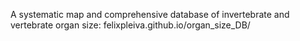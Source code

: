 A systematic map and comprehensive database of invertebrate and vertebrate organ size: felixpleiva.github.io/organ_size_DB/
